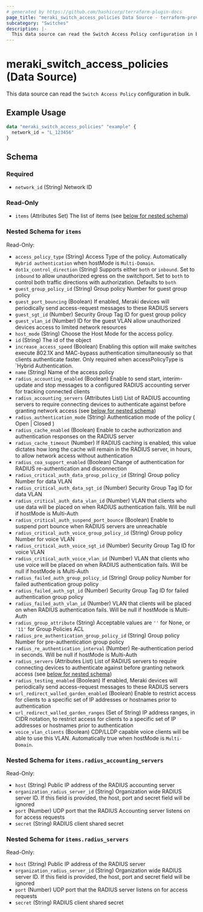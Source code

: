 ```yaml
---
# generated by https://github.com/hashicorp/terraform-plugin-docs
page_title: "meraki_switch_access_policies Data Source - terraform-provider-meraki"
subcategory: "Switches"
description: |-
  This data source can read the Switch Access Policy configuration in bulk.
---
```


# meraki_switch_access_policies (Data Source)

This data source can read the `Switch Access Policy` configuration in bulk.

## Example Usage

```terraform
data "meraki_switch_access_policies" "example" {
  network_id = "L_123456"
}
```

<!-- schema generated by tfplugindocs -->
## Schema

### Required

- `network_id` (String) Network ID

### Read-Only

- `items` (Attributes Set) The list of items (see [below for nested schema](#nestedatt--items))

<a id="nestedatt--items"></a>
### Nested Schema for `items`

Read-Only:

- `access_policy_type` (String) Access Type of the policy. Automatically `Hybrid authentication` when hostMode is `Multi-Domain`.
- `dot1x_control_direction` (String) Supports either `both` or `inbound`. Set to `inbound` to allow unauthorized egress on the switchport. Set to `both` to control both traffic directions with authorization. Defaults to `both`
- `guest_group_policy_id` (String) Group policy Number for guest group policy
- `guest_port_bouncing` (Boolean) If enabled, Meraki devices will periodically send access-request messages to these RADIUS servers
- `guest_sgt_id` (Number) Security Group Tag ID for guest group policy
- `guest_vlan_id` (Number) ID for the guest VLAN allow unauthorized devices access to limited network resources
- `host_mode` (String) Choose the Host Mode for the access policy.
- `id` (String) The id of the object
- `increase_access_speed` (Boolean) Enabling this option will make switches execute 802.1X and MAC-bypass authentication simultaneously so that clients authenticate faster. Only required when accessPolicyType is `Hybrid Authentication.
- `name` (String) Name of the access policy
- `radius_accounting_enabled` (Boolean) Enable to send start, interim-update and stop messages to a configured RADIUS accounting server for tracking connected clients
- `radius_accounting_servers` (Attributes List) List of RADIUS accounting servers to require connecting devices to authenticate against before granting network access (see [below for nested schema](#nestedatt--items--radius_accounting_servers))
- `radius_authentication_mode` (String) Authentication mode of the policy ( Open | Closed )
- `radius_cache_enabled` (Boolean) Enable to cache authorization and authentication responses on the RADIUS server
- `radius_cache_timeout` (Number) If RADIUS caching is enabled, this value dictates how long the cache will remain in the RADIUS server, in hours, to allow network access without authentication
- `radius_coa_support_enabled` (Boolean) Change of authentication for RADIUS re-authentication and disconnection
- `radius_critical_auth_data_group_policy_id` (String) Group policy Number for data VLAN
- `radius_critical_auth_data_sgt_id` (Number) Security Group Tag ID for data VLAN
- `radius_critical_auth_data_vlan_id` (Number) VLAN that clients who use data will be placed on when RADIUS authentication fails. Will be null if hostMode is Multi-Auth
- `radius_critical_auth_suspend_port_bounce` (Boolean) Enable to suspend port bounce when RADIUS servers are unreachable
- `radius_critical_auth_voice_group_policy_id` (String) Group policy Number for voice VLAN
- `radius_critical_auth_voice_sgt_id` (Number) Security Group Tag ID for voice VLAN
- `radius_critical_auth_voice_vlan_id` (Number) VLAN that clients who use voice will be placed on when RADIUS authentication fails. Will be null if hostMode is Multi-Auth
- `radius_failed_auth_group_policy_id` (String) Group policy Number for failed authentication group policy
- `radius_failed_auth_sgt_id` (Number) Security Group Tag ID for failed authentication group policy
- `radius_failed_auth_vlan_id` (Number) VLAN that clients will be placed on when RADIUS authentication fails. Will be null if hostMode is Multi-Auth
- `radius_group_attribute` (String) Acceptable values are `''` for None, or `'11'` for Group Policies ACL
- `radius_pre_authentication_group_policy_id` (String) Group policy Number for pre-authentication group policy
- `radius_re_authentication_interval` (Number) Re-authentication period in seconds. Will be null if hostMode is Multi-Auth
- `radius_servers` (Attributes List) List of RADIUS servers to require connecting devices to authenticate against before granting network access (see [below for nested schema](#nestedatt--items--radius_servers))
- `radius_testing_enabled` (Boolean) If enabled, Meraki devices will periodically send access-request messages to these RADIUS servers
- `url_redirect_walled_garden_enabled` (Boolean) Enable to restrict access for clients to a specific set of IP addresses or hostnames prior to authentication
- `url_redirect_walled_garden_ranges` (Set of String) IP address ranges, in CIDR notation, to restrict access for clients to a specific set of IP addresses or hostnames prior to authentication
- `voice_vlan_clients` (Boolean) CDP/LLDP capable voice clients will be able to use this VLAN. Automatically true when hostMode is `Multi-Domain`.

<a id="nestedatt--items--radius_accounting_servers"></a>
### Nested Schema for `items.radius_accounting_servers`

Read-Only:

- `host` (String) Public IP address of the RADIUS accounting server
- `organization_radius_server_id` (String) Organization wide RADIUS server ID. If this field is provided, the host, port and secret field will be ignored
- `port` (Number) UDP port that the RADIUS Accounting server listens on for access requests
- `secret` (String) RADIUS client shared secret


<a id="nestedatt--items--radius_servers"></a>
### Nested Schema for `items.radius_servers`

Read-Only:

- `host` (String) Public IP address of the RADIUS server
- `organization_radius_server_id` (String) Organization wide RADIUS server ID. If this field is provided, the host, port and secret field will be ignored
- `port` (Number) UDP port that the RADIUS server listens on for access requests
- `secret` (String) RADIUS client shared secret
